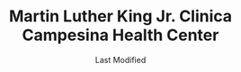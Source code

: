 ---
layout: location-page
date: Last Modified
description: "Local COVID-19 testing is available at Martin Luther King Jr. Clinica Campesina Health Center in Homestead, Florida, USA."
permalink: "locations/florida/homestead/martin-luther-king-jr-clinica-campesina-health-center/"
tags:
  - locations
  - florida
title: Martin Luther King Jr. Clinica Campesina Health Center
uniqueName: martin-luther-king-jr-clinica-campesina-health-center
state: Florida
stateAbbr: FL
hood: "Homestead"
address: "810 W Mowry Dr"
city: "Homestead"
zip: "33030"
zipsNearby: "33004 33301 33302 33303 33304 33305 33306 33307 33308 33309 33310 33311 33312 33313 33314 33315 33316 33317 33318 33319 33320 33321 33322 33323 33324 33325 33326 33327 33328 33329 33330 33331 33332 33334 33335 33336 33337 33338 33339 33340 33345 33346 33348 33349 33351 33355 33359 33388 33394 33008 33009 33002 33010 33011 33012 33013 33014 33015 33016 33017 33018 33019 33020 33021 33022 33023 33024 33025 33026 33027 33028 33029 33081 33083 33084 33030 33031 33032 33033 33034 33035 33039 33090 33092 33036 33037 33001 33101 33102 33106 33111 33112 33114 33116 33122 33124 33125 33126 33127 33128 33129 33130 33131 33132 33133 33134 33135 33136 33137 33138 33142 33143 33144 33145 33146 33147 33149 33150 33151 33152 33153 33155 33156 33157 33158 33159 33160 33161 33162 33163 33164 33165 33166 33167 33168 33169 33170 33172 33173 33174 33175 33176 33177 33178 33179 33180 33181 33182 33183 33184 33185 33186 33187 33188 33189 33190 33193 33194 33196 33197 33199 33206 33222 33231 33233 33234 33238 33242 33243 33245 33247 33255 33256 33257 33261 33265 33266 33269 33280 33283 33296 33299 33109 33119 33139 33140 33141 33154 33239 33054 33055 33056 33060 33061 33062 33063 33064 33065 33066 33067 33068 33069 33071 33072 33073 33074 33075 33076 33077 33093 33097 33082 33070 34138 34141 33107 33110 33121 33148 33195" 
mapUrl: "http://maps.apple.com/?q=Martin+Luther+King+Jr+Clinica+Campesina+Health+Center&address=810+W+Mowry+Dr,Homestead,Florida,33030"
locationType: Drive-thru
phone: ""
website: "undefined"
onlineBooking: undefined
closed: undefined
closedUpdate: June 30th, 2020
notes: "For individuals with direct and unprotected exposure to a known positive case."
days: M, W
hours: 10AM-1PM
ctaMessage: No contact info available.
---